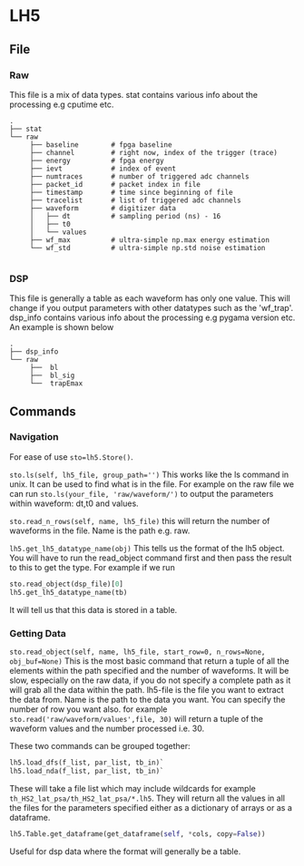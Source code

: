 # LH5

## File

### Raw

This file is a mix of data types. stat contains various info about the processing e.g cputime etc.
```console
.
├── stat    
└── raw
     ├── baseline        # fpga baseline
     ├── channel         # right now, index of the trigger (trace)
     ├── energy          # fpga energy
     ├── ievt            # index of event
     ├── numtraces       # number of triggered adc channels
     ├── packet_id       # packet index in file
     ├── timestamp       # time since beginning of file
     ├── tracelist       # list of triggered adc channels
     ├── waveform        # digitizer data
     │   ├── dt          # sampling period (ns) - 16
     │   ├── t0
     │   └── values      
     ├── wf_max          # ultra-simple np.max energy estimation
     └── wf_std          # ultra-simple np.std noise estimation
     
```

### DSP

This file is generally a table as each waveform has only one value. This will change if you output parameters with other datatypes such as the 'wf_trap'. dsp_info contains various info about the processing e.g pygama version etc. An example is shown below
```console
.
├── dsp_info    
└── raw
     ├──  bl
     ├──  bl_sig
     └──  trapEmax
```

## Commands

### Navigation 

For ease of use `sto=lh5.Store()`.

`sto.ls(self, lh5_file, group_path='')`  This works like the ls command in unix. It can be used to find what is in the file. For example on the raw file we can run `sto.ls(your_file, 'raw/waveform/')` to output the parameters within waveform: dt,t0 and values.

`sto.read_n_rows(self, name, lh5_file)` this will return the number of waveforms in the file. Name is the path e.g. raw.

`lh5.get_lh5_datatype_name(obj)` This tells us the format of the lh5 object. You will have to run the read_object command first and then pass the result to this to get the type. For example if we run 
```py
sto.read_object(dsp_file)[0]
lh5.get_lh5_datatype_name(tb)
```
It will tell us that this data is stored in a table. 

### Getting Data

`sto.read_object(self, name, lh5_file, start_row=0, n_rows=None, obj_buf=None)` This is the most basic command that return a tuple of all the elements within the path specified and the number of waveforms. It will be slow, especially on the raw data, if you do not specify a complete path as it will grab all the data within the path. lh5-file is the file you want to extract the data from. Name is the path to the data you want. You can specify the number of row you want also. for example `sto.read('raw/waveform/values',file, 30)` will return a tuple of the waveform values and the number processed i.e. 30. 


These two commands can be grouped together:
```py
lh5.load_dfs(f_list, par_list, tb_in)`
lh5.load_nda(f_list, par_list, tb_in)` 
```

These will take a file list which may include wildcards for example `th_HS2_lat_psa/th_HS2_lat_psa/*.lh5`. They will return all the values in all the files for the parameters specified either as a dictionary of arrays or as a dataframe.

```py
lh5.Table.get_dataframe(get_dataframe(self, *cols, copy=False))
```
Useful for dsp data where the format will generally be a table. 



